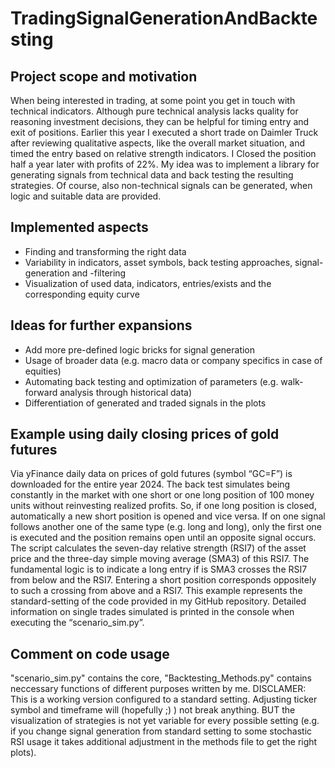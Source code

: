 # TradingSignalGenerationAndBacktesting

## Project scope and motivation
When being interested in trading, at some point you get in touch with technical indicators. Although pure technical analysis lacks quality for reasoning investment decisions, they can be helpful for timing entry and exit of positions. Earlier this year I executed a short trade on Daimler Truck after reviewing qualitative aspects, like the overall market situation, and timed the entry based on relative strength indicators. I Closed the position half a year later with profits of 22%. My idea was to implement a library for generating signals from technical data and back testing the resulting strategies. Of course, also non-technical signals can be generated, when logic and suitable data are provided.

## Implemented aspects
- Finding and transforming the right data
- Variability in indicators, asset symbols, back testing approaches, signal-generation and -filtering
- Visualization of used data, indicators, entries/exists and the corresponding equity curve

## Ideas for further expansions
- Add more pre-defined logic bricks for signal generation
- Usage of broader data (e.g. macro data or company specifics in case of equities)
- Automating back testing and optimization of parameters (e.g. walk-forward analysis through historical data)
- Differentiation of generated and traded signals in the plots

## Example using daily closing prices of gold futures
Via yFinance daily data on prices of gold futures (symbol “GC=F”) is downloaded for the entire year 2024. The back test simulates being constantly in the market with one short or one long position of 100 money units without reinvesting realized profits. So, if one long position is closed, automatically a new short position is opened and vice versa. If on one signal follows another one of the same type (e.g. long and long), only the first one is executed and the position remains open until an opposite signal occurs. The script calculates the seven-day relative strength (RSI7) of the asset price and the three-day simple moving average (SMA3) of this RSI7. The fundamental logic is to indicate a long entry if is SMA3 crosses the RSI7 from below and the RSI7. Entering a short position corresponds oppositely to such a crossing from above and a RSI7.
This example represents the standard-setting of the code provided in my GitHub repository. Detailed information on single trades simulated is printed in the console when executing the “scenario_sim.py”.

## Comment on code usage
"scenario_sim.py" contains the core, "Backtesting_Methods.py" contains neccessary functions of different purposes written by me.
DISCLAMER: This is a working version configured to a standard setting. Adjusting ticker symbol and timeframe will (hopefully ;) ) not break anything. BUT the visualization of strategies is not yet variable for every possible setting (e.g. if you change signal generation from standard setting to some stochastic RSI usage it takes additional adjustment in the methods file to get the right plots).




